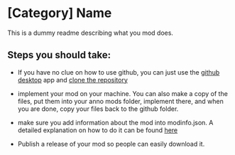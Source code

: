 # \[Category\] Name 

This is a dummy readme describing what you mod does.

## Steps you should take: 

- If you have no clue on how to use github, you can just use the [github desktop](https://desktop.github.com/) app and [clone the repository](https://docs.github.com/en/desktop/contributing-and-collaborating-using-github-desktop/adding-and-cloning-repositories/cloning-and-forking-repositories-from-github-desktop)

- implement your mod on your machine. You can also make a copy of the files, put them into your anno mods folder, implement there, and when you are done, copy your files back to the github folder.

- make sure you add information about the mod into modinfo.json. A detailed explanation on how to do it can be found [here](https://github.com/anno-mods/Modinfo)

- Publish a release of your mod so people can easily download it.